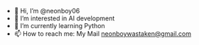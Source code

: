 - 👋 Hi, I’m @neonboy06
- 👀 I’m interested in AI development 
- 🌱 I’m currently learning Python
- 📫 How to reach me: My Mail neonboywastaken@gmail.com

<!---
neonboy06/neonboy06 is a ✨ special ✨ repository because its `README.md` (this file) appears on your GitHub profile.
You can click the Preview link to take a look at your changes.
--->
